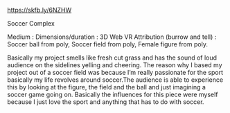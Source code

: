 https://skfb.ly/6NZHW

Soccer Complex

Medium :
Dimensions/duration : 3D Web VR
Attribution (burrow and tell) : Soccer  ball from poly, Soccer field from poly, Female figure from poly.

Basically my project smells like fresh cut grass and has the sound of loud audience on the sidelines 
yelling and cheering. The reason why I based my project out of a soccer field was because
I’m really passionate for the sport basically my life revolves around soccer.The audience is able to experience this
by looking at the figure, the field and the ball and just imagining a soccer game going on. Basically the influences for this
piece were myself because I just love the sport and anything that has to do with soccer.
